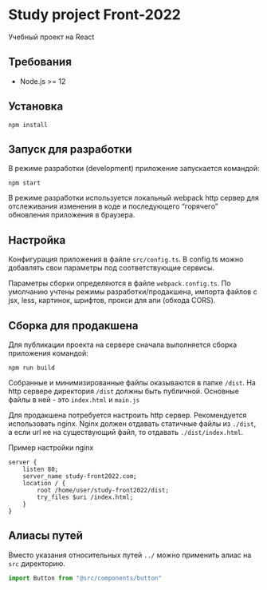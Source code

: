 # Study project Front-2022

Учебный проект на React

## Требования

- Node.js >= 12

## Установка

`npm install`

## Запуск для разработки

В режиме разработки (development)  приложение запускается командой:

`npm start`

В режиме разработки используется локальный webpack http сервер для отслеживания изменения в коде и последующего “горячего” обновления приложения в браузера. 

## Настройка

Конфигурация приложения в файле `src/config.ts`. В config.ts можно добавлять свои параметры под соответствующие сервисы.

Параметры сборки определяются в файле `webpack.config.ts`. По умолчанию учтены режимы разработки/продакшена, импорта файлов с jsx, less, картинок, шрифтов, прокси для апи (обхода CORS).

## Сборка для продакшена

Для публикации проекта на сервере сначала выполняется сборка приложения командой:

`npm run build`

Собранные и минимизированные файлы оказываются в папке `/dist`. На http сервере директория `/dist` должны быть публичной. 
Основные файлы в ней - это `index.html` и `main.js`

Для продакшена потребуется настроить http сервер. Рекомендуется использовать nginx.
Nginx должен отдавать статичные файлы из `./dist`, а если url не на существующий файл, то отдавать `./dist/index.html`.

Пример настройки nginx

```
server {
    listen 80;
    server_name study-front2022.com;
    location / {
        root /home/user/study-front2022/dist;
        try_files $uri /index.html;
    }
}
```

## Алиасы путей

Вместо указания относительных путей `../` можно применить алиас на `src` директорию.

```js
import Button from "@src/components/button"
```
